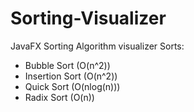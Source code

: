 # Sorting-Visualizer
JavaFX Sorting Algorithm visualizer
Sorts:
- Bubble Sort (O(n^2))
- Insertion Sort (O(n^2))
- Quick Sort (O(nlog(n)))
- Radix Sort (O(n))
